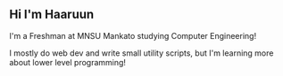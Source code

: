 ## Hi I'm Haaruun

I'm a Freshman at MNSU Mankato studying Computer Engineering!

I mostly do web dev and write small utility scripts, but I'm learning more about lower level programming!
